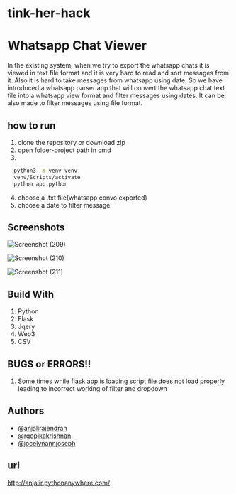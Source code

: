 # tink-her-hack

# Whatsapp Chat Viewer

In the existing system, when we try to export the whatsapp chats it is viewed in text file format and it is very hard to read and sort messages from it. Also it is hard to take messages from whatsapp using date. So we have introduced a whatsapp parser app that will convert the whatsapp chat text file into a whatsapp view format and filter messages using dates. It can be also made to filter messages using file format.



## how to run
1. clone the repository or download zip
2. open folder-project path in cmd
3. 
```bash
  python3 -m venv venv
  venv/Scripts/activate
  python app.python
```
4. choose a .txt file(whatsapp convo exported)
5. choose a date to filter message
## Screenshots
![Screenshot (209)](https://user-images.githubusercontent.com/84264801/208281832-787214e3-0c9e-449c-841f-6d0b01af74a8.png)

![Screenshot (210)](https://user-images.githubusercontent.com/84264801/208281834-d37fb5cc-d304-47ed-b169-d436455708c2.png)

![Screenshot (211)](https://user-images.githubusercontent.com/84264801/208281835-ccacc2f8-c053-428c-8f1f-4f50f3c68252.png)


## Build With
1. Python 
2. Flask
3. Jqery
4. Web3
5. CSV

## BUGS or ERRORS!!
1. Some times while flask app is loading script file does not load properly leading to incorrect working of filter and dropdown

## Authors

- [@anjalirajendran](.)
- [@rgopikakrishnan](.)
- [@jocelynannjoseph](.)
## url 
http://anjalir.pythonanywhere.com/

